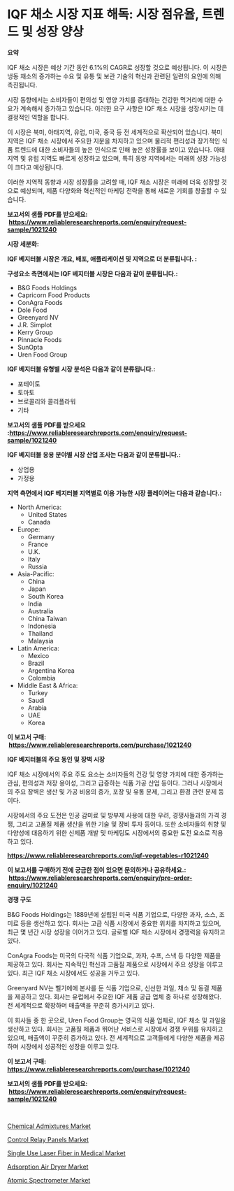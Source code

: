 <p><h1>IQF 채소 시장 지표 해독: 시장 점유율, 트렌드 및 성장 양상</h1></p><p><strong>요약</strong></p>
<p><p>IQF 채소 시장은 예상 기간 동안 6.1%의 CAGR로 성장할 것으로 예상됩니다. 이 시장은 냉동 채소의 증가하는 수요 및 유통 및 보관 기술의 혁신과 관련된 일련의 요인에 의해 촉진됩니다.</p><p>시장 동향에서는 소비자들이 편의성 및 영양 가치를 증대하는 건강한 먹거리에 대한 수요가 계속해서 증가하고 있습니다. 이러한 요구 사항은 IQF 채소 시장을 성장시키는 데 결정적인 역할을 합니다.</p><p>이 시장은 북미, 아태지역, 유럽, 미국, 중국 등 전 세계적으로 확산되어 있습니다. 북미 지역은 IQF 채소 시장에서 주요한 지분을 차지하고 있으며 물리적 편리성과 장기적인 식품 트렌드에 대한 소비자들의 높은 인식으로 인해 높은 성장률을 보이고 있습니다. 아태지역 및 유럽 지역도 빠르게 성장하고 있으며, 특히 동양 지역에서는 미래의 성장 가능성이 크다고 예상됩니다.</p><p>이러한 지역적 동향과 시장 성장률을 고려할 때, IQF 채소 시장은 미래에 더욱 성장할 것으로 예상되며, 제품 다양화와 혁신적인 마케팅 전략을 통해 새로운 기회를 창출할 수 있습니다.</p></p>
<p><strong>보고서의 샘플 PDF를 받으세요: &nbsp;<a href="https://www.reliableresearchreports.com/enquiry/request-sample/1021240">https://www.reliableresearchreports.com/enquiry/request-sample/1021240</a></strong></p>
<p><strong>시장 세분화:</strong></p>
<p><strong> IQF 베지터블 시장은 개요, 배포, 애플리케이션 및 지역으로 더 분류됩니다. :</strong></p>
<p><strong>구성요소 측면에서는 IQF 베지터블 시장은 다음과 같이 분류됩니다.:</strong></p>
<p><ul><li>B&G Foods Holdings</li><li>Capricorn Food Products</li><li>ConAgra Foods</li><li>Dole Food</li><li>Greenyard NV</li><li>J.R. Simplot</li><li>Kerry Group</li><li>Pinnacle Foods</li><li>SunOpta</li><li>Uren Food Group</li></ul></p>
<p><strong> IQF 베지터블 유형별 시장 분석은 다음과 같이 분류됩니다.:</strong></p>
<p><ul><li>포테이토</li><li>토마토</li><li>브로콜리와 콜리플라워</li><li>기타</li></ul></p>
<p><strong>보고서의 샘플 PDF를 받으세요 :<a href="https://www.reliableresearchreports.com/enquiry/request-sample/1021240">https://www.reliableresearchreports.com/enquiry/request-sample/1021240</a></strong></p>
<p><strong> IQF 베지터블 응용 분야별 시장 산업 조사는 다음과 같이 분류됩니다.:</strong></p>
<p><ul><li>상업용</li><li>가정용</li></ul></p>
<p><strong>지역 측면에서 IQF 베지터블 지역별로 이용 가능한 시장 플레이어는 다음과 같습니다.:</strong></p>
<p><ul>
    <li>
        North America:
        <ul>
            <li>United States</li>
            <li>Canada</li>
        </ul>
    </li>
    <li>
        Europe:
        <ul>
            <li>Germany</li>
            <li>France</li>
            <li>U.K.</li>
            <li>Italy</li>
            <li>Russia</li>
        </ul>
    </li>
    <li>
        Asia-Pacific:
        <ul>
            <li>China</li>
            <li>Japan</li>
            <li>South Korea</li>
            <li>India</li>
            <li>Australia</li>
            <li>China Taiwan</li>
            <li>Indonesia</li>
            <li>Thailand</li>
            <li>Malaysia</li>
        </ul>
    </li>
    <li>
        Latin America:
        <ul>
            <li>Mexico</li>
            <li>Brazil</li>
            <li>Argentina Korea</li>
            <li>Colombia</li>
        </ul>
    </li>
    <li>
        Middle East & Africa:
        <ul>
            <li>Turkey</li>
            <li>Saudi</li>
            <li>Arabia</li>
            <li>UAE</li>
            <li>Korea</li>
        </ul>
    </li>
    </ul></p>
<p><strong>이 보고서 구매: &nbsp;<a href="https://www.reliableresearchreports.com/purchase/1021240">https://www.reliableresearchreports.com/purchase/1021240</a></strong></p>
<p><strong>IQF 베지터블의 주요 동인 및 장벽 시장</strong></p>
<p><p>IQF 채소 시장에서의 주요 주도 요소는 소비자들의 건강 및 영양 가치에 대한 증가하는 관심, 편의성과 저장 용이성, 그리고 급증하는 식품 가공 산업 등이다. 그러나 시장에서의 주요 장벽은 생산 및 가공 비용의 증가, 포장 및 유통 문제, 그리고 환경 관련 문제 등이다.</p><p>시장에서의 주요 도전은 인공 감미료 및 방부제 사용에 대한 우려, 경쟁사들과의 가격 경쟁, 그리고 고품질 제품 생산을 위한 기술 및 장비 투자 등이다. 또한 소비자들의 취향 및 다양성에 대응하기 위한 신제품 개발 및 마케팅도 시장에서의 중요한 도전 요소로 작용하고 있다.</p></p>
<p><strong><a href="https://www.reliableresearchreports.com/iqf-vegetables-r1021240">https://www.reliableresearchreports.com/iqf-vegetables-r1021240</a></strong></p>
<p><strong>이 보고서를 구매하기 전에 궁금한 점이 있으면 문의하거나 공유하세요.: &nbsp;<a href="https://www.reliableresearchreports.com/enquiry/pre-order-enquiry/1021240">https://www.reliableresearchreports.com/enquiry/pre-order-enquiry/1021240</a></strong></p>
<p><strong>경쟁 구도</strong></p>
<p><p>B&G Foods Holdings는 1889년에 설립된 미국 식품 기업으로, 다양한 과자, 소스, 조미료 등을 생산하고 있다. 회사는 고급 식품 시장에서 중요한 위치를 차지하고 있으며, 최근 몇 년간 시장 성장을 이어가고 있다. 글로벌 IQF 채소 시장에서 경쟁력을 유지하고 있다.</p><p>ConAgra Foods는 미국의 다국적 식품 기업으로, 과자, 수프, 스낵 등 다양한 제품을 제공하고 있다. 회사는 지속적인 혁신과 고품질 제품으로 시장에서 주요 성장을 이루고 있다. 최근 IQF 채소 시장에서도 성공을 거두고 있다.</p><p>Greenyard NV는 벨기에에 본사를 둔 식품 기업으로, 신선한 과일, 채소 및 동결 제품을 제공하고 있다. 회사는 유럽에서 주요한 IQF 제품 공급 업체 중 하나로 성장해왔다. 전 세계적으로 확장하며 매출액을 꾸준히 증가시키고 있다.</p><p>이 회사들 중 한 곳으로, Uren Food Group는 영국의 식품 업체로, IQF 채소 및 과일을 생산하고 있다. 회사는 고품질 제품과 뛰어난 서비스로 시장에서 경쟁 우위를 유지하고 있으며, 매출액이 꾸준히 증가하고 있다. 전 세계적으로 고객들에게 다양한 제품을 제공하며 시장에서 성공적인 성장을 이루고 있다.</p></p>
<p><strong>이 보고서 구매: &nbsp; <a href="https://www.reliableresearchreports.com/purchase/1021240">https://www.reliableresearchreports.com/purchase/1021240</a></strong></p>
<p><strong>보고서의 샘플 PDF를 받으세요: &nbsp;<a href="https://www.reliableresearchreports.com/enquiry/request-sample/1021240">https://www.reliableresearchreports.com/enquiry/request-sample/1021240</a></strong><strong></strong></p>
<p>&nbsp;</p>
<p><p><a href="https://issuu.com/reportprime-2/docs/chemical-admixtures-market-size-2030.pptx">Chemical Admixtures Market</a></p><p><a href="https://www.linkedin.com/pulse/global-control-relay-panels-market-size-trends-insights-u4v8e?trackingId=eQ3U%2Bf122o1JKsm6%2FziuuA%3D%3D">Control Relay Panels Market</a></p><p><a href="https://www.linkedin.com/pulse/single-use-laser-fiber-medical-market-size-furnishes-valuable-vupte?trackingId=y45Wv2y6F4UIrc%2BX7XHSgg%3D%3D">Single Use Laser Fiber in Medical Market</a></p><p><a href="https://github.com/khayangel/Market-Research-Report-List-3/blob/main/adsorption-air-dryer-market.md">Adsorption Air Dryer Market</a></p><p><a href="https://github.com/eeaveuhhh/Market-Research-Report-List-2/blob/main/atomic-spectrometer-market.md">Atomic Spectrometer Market</a></p></p>